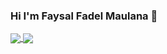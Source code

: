 ### Hi I'm Faysal Fadel Maulana 👋

<a href="https://github.com/ffadelm/github-readme-stats">
  <img align="center" src="https://github-readme-stats.vercel.app/api/pin/?username=ffadelm&repo=github-readme-stats&theme=vue-dark" />
</a>
<a href="https://github.com/ffadelm/ffadelm.github.io">
  <img align="center" src="https://github-readme-stats.vercel.app/api/pin/?username=ffadelm&repo=anuraghazra.github.io&theme=vue-dark" />
</a>
<!--
**ffadelm/ffadelm** is a ✨ _special_ ✨ repository because its `README.md` (this file) appears on your GitHub profile.

Here are some ideas to get you started:

- 🔭 I’m currently working on ...
- 🌱 I’m currently learning ...
- 👯 I’m looking to collaborate on ...
- 🤔 I’m looking for help with ...
- 💬 Ask me about ...
- 📫 How to reach me: ...
- 😄 Pronouns: ...
- ⚡ Fun fact: ...
-->
